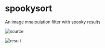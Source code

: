 # spookysort

An image mnaipulation filter with spooky results

![source](https://raw.githubusercontent.com/dalhuijsen/spookysort/blob/master/source.jpg)


![result](https://raw.githubusercontent.com/dalhuijsen/spookysort/blob/master/result.png)

